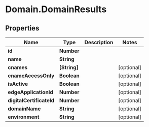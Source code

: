 # Domain.DomainResults

## Properties

Name | Type | Description | Notes
------------ | ------------- | ------------- | -------------
**id** | **Number** |  | 
**name** | **String** |  | 
**cnames** | **[String]** |  | [optional] 
**cnameAccessOnly** | **Boolean** |  | [optional] 
**isActive** | **Boolean** |  | [optional] 
**edgeApplicationId** | **Number** |  | [optional] 
**digitalCertificateId** | **Number** |  | [optional] 
**domainName** | **String** |  | [optional] 
**environment** | **String** |  | [optional] 


